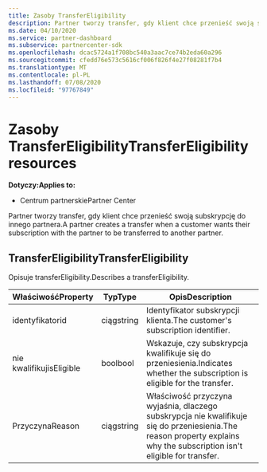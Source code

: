 ```yaml
---
title: Zasoby TransferEligibility
description: Partner tworzy transfer, gdy klient chce przenieść swoją subskrypcję do innego partnera.
ms.date: 04/10/2020
ms.service: partner-dashboard
ms.subservice: partnercenter-sdk
ms.openlocfilehash: dcac5724a1f708bc540a3aac7ce74b2eda60a296
ms.sourcegitcommit: cfedd76e573c5616cf006f826f4e27f08281f7b4
ms.translationtype: MT
ms.contentlocale: pl-PL
ms.lasthandoff: 07/08/2020
ms.locfileid: "97767849"
---
```

# <a name="transfereligibility-resources"></a><span data-ttu-id="54bf6-103">Zasoby TransferEligibility</span><span class="sxs-lookup"><span data-stu-id="54bf6-103">TransferEligibility resources</span></span>

<span data-ttu-id="54bf6-104">**Dotyczy:**</span><span class="sxs-lookup"><span data-stu-id="54bf6-104">**Applies to:**</span></span>

- <span data-ttu-id="54bf6-105">Centrum partnerskie</span><span class="sxs-lookup"><span data-stu-id="54bf6-105">Partner Center</span></span>

<span data-ttu-id="54bf6-106">Partner tworzy transfer, gdy klient chce przenieść swoją subskrypcję do innego partnera.</span><span class="sxs-lookup"><span data-stu-id="54bf6-106">A partner creates a transfer when a customer wants their subscription with the partner to be transferred to another partner.</span></span>

## <a name="transfereligibility"></a><span data-ttu-id="54bf6-107">TransferEligibility</span><span class="sxs-lookup"><span data-stu-id="54bf6-107">TransferEligibility</span></span>

<span data-ttu-id="54bf6-108">Opisuje transferEligibility.</span><span class="sxs-lookup"><span data-stu-id="54bf6-108">Describes a transferEligibility.</span></span>

| <span data-ttu-id="54bf6-109">Właściwość</span><span class="sxs-lookup"><span data-stu-id="54bf6-109">Property</span></span>              | <span data-ttu-id="54bf6-110">Typ</span><span class="sxs-lookup"><span data-stu-id="54bf6-110">Type</span></span>             | <span data-ttu-id="54bf6-111">Opis</span><span class="sxs-lookup"><span data-stu-id="54bf6-111">Description</span></span>                                                                              |
|-----------------------|------------------|------------------------------------------------------------------------------------------|
| <span data-ttu-id="54bf6-112">identyfikator</span><span class="sxs-lookup"><span data-stu-id="54bf6-112">id</span></span>                    | <span data-ttu-id="54bf6-113">ciąg</span><span class="sxs-lookup"><span data-stu-id="54bf6-113">string</span></span>           | <span data-ttu-id="54bf6-114">Identyfikator subskrypcji klienta.</span><span class="sxs-lookup"><span data-stu-id="54bf6-114">The customer's subscription identifier.</span></span>                                                  |
| <span data-ttu-id="54bf6-115">nie kwalifikuj</span><span class="sxs-lookup"><span data-stu-id="54bf6-115">isEligible</span></span>            | <span data-ttu-id="54bf6-116">bool</span><span class="sxs-lookup"><span data-stu-id="54bf6-116">bool</span></span>             | <span data-ttu-id="54bf6-117">Wskazuje, czy subskrypcja kwalifikuje się do przeniesienia.</span><span class="sxs-lookup"><span data-stu-id="54bf6-117">Indicates whether the subscription is eligible for the transfer.</span></span>                         |
| <span data-ttu-id="54bf6-118">Przyczyna</span><span class="sxs-lookup"><span data-stu-id="54bf6-118">Reason</span></span>                | <span data-ttu-id="54bf6-119">ciąg</span><span class="sxs-lookup"><span data-stu-id="54bf6-119">string</span></span>           | <span data-ttu-id="54bf6-120">Właściwość przyczyna wyjaśnia, dlaczego subskrypcja nie kwalifikuje się do przeniesienia.</span><span class="sxs-lookup"><span data-stu-id="54bf6-120">The reason property explains why the subscription isn't eligible for transfer.</span></span> |